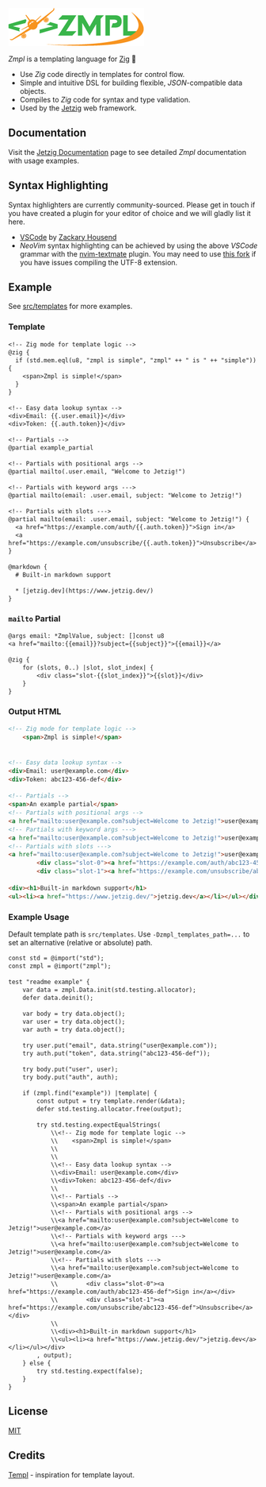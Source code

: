 ![Zmpl logo](public/zmpl.png)

_Zmpl_ is a templating language for [Zig](https://ziglang.org/) :lizard:

* Use _Zig_ code directly in templates for control flow.
* Simple and intuitive DSL for building flexible, _JSON_-compatible data objects.
* Compiles to _Zig_ code for syntax and type validation.
* Used by the [Jetzig](https://github.com/bobf/jetzig) web framework.

## Documentation

Visit the [Jetzig Documentation](https://jetzig.dev/documentation.html) page to see detailed _Zmpl_ documentation with usage examples.

## Syntax Highlighting

Syntax highlighters are currently community-sourced. Please get in touch if you have created a plugin for your editor of choice and we will gladly list it here.

* [VSCode](https://github.com/z1fire/zmpl-syntax-highlighting-vscode) by [Zackary Housend](https://github.com/z1fire)
* _NeoVim_ syntax highlighting can be achieved by using the above _VSCode_ grammar with the [nvim-textmate](https://github.com/icedman/nvim-textmate) plugin. You may need to use [this fork](https://github.com/bobf/nvim-textmate) if you have issues compiling the UTF-8 extension.

## Example

See [src/templates](src/templates) for more examples.

### Template

```zig
<!-- Zig mode for template logic -->
@zig {
  if (std.mem.eql(u8, "zmpl is simple", "zmpl" ++ " is " ++ "simple")) {
    <span>Zmpl is simple!</span>
  }
}

<!-- Easy data lookup syntax -->
<div>Email: {{.user.email}}</div>
<div>Token: {{.auth.token}}</div>

<!-- Partials -->
@partial example_partial

<!-- Partials with positional args -->
@partial mailto(.user.email, "Welcome to Jetzig!")

<!-- Partials with keyword args --->
@partial mailto(email: .user.email, subject: "Welcome to Jetzig!")

<!-- Partials with slots --->
@partial mailto(email: .user.email, subject: "Welcome to Jetzig!") {
  <a href="https://example.com/auth/{{.auth.token}}">Sign in</a>
  <a href="https://example.com/unsubscribe/{{.auth.token}}">Unsubscribe</a>
}

@markdown {
  # Built-in markdown support

  * [jetzig.dev](https://www.jetzig.dev/)
}
```

### `mailto` Partial

```zig
@args email: *ZmplValue, subject: []const u8
<a href="mailto:{{email}}?subject={{subject}}">{{email}}</a>

@zig {
    for (slots, 0..) |slot, slot_index| {
        <div class="slot-{{slot_index}}">{{slot}}</div>
    }
}
```

### Output HTML

```html
<!-- Zig mode for template logic -->
    <span>Zmpl is simple!</span>


<!-- Easy data lookup syntax -->
<div>Email: user@example.com</div>
<div>Token: abc123-456-def</div>

<!-- Partials -->
<span>An example partial</span>
<!-- Partials with positional args -->
<a href="mailto:user@example.com?subject=Welcome to Jetzig!">user@example.com</a>
<!-- Partials with keyword args --->
<a href="mailto:user@example.com?subject=Welcome to Jetzig!">user@example.com</a>
<!-- Partials with slots --->
<a href="mailto:user@example.com?subject=Welcome to Jetzig!">user@example.com</a>
        <div class="slot-0"><a href="https://example.com/auth/abc123-456-def">Sign in</a></div>
        <div class="slot-1"><a href="https://example.com/unsubscribe/abc123-456-def">Unsubscribe</a></div>

<div><h1>Built-in markdown support</h1>
<ul><li><a href="https://www.jetzig.dev/">jetzig.dev</a></li></ul></div>
```

### Example Usage

Default template path is `src/templates`. Use `-Dzmpl_templates_path=...` to set an alternative (relative or absolute) path.

```zig
const std = @import("std");
const zmpl = @import("zmpl");

test "readme example" {
    var data = zmpl.Data.init(std.testing.allocator);
    defer data.deinit();

    var body = try data.object();
    var user = try data.object();
    var auth = try data.object();

    try user.put("email", data.string("user@example.com"));
    try auth.put("token", data.string("abc123-456-def"));

    try body.put("user", user);
    try body.put("auth", auth);

    if (zmpl.find("example")) |template| {
        const output = try template.render(&data);
        defer std.testing.allocator.free(output);

        try std.testing.expectEqualStrings(
            \\<!-- Zig mode for template logic -->
            \\    <span>Zmpl is simple!</span>
            \\
            \\
            \\<!-- Easy data lookup syntax -->
            \\<div>Email: user@example.com</div>
            \\<div>Token: abc123-456-def</div>
            \\
            \\<!-- Partials -->
            \\<span>An example partial</span>
            \\<!-- Partials with positional args -->
            \\<a href="mailto:user@example.com?subject=Welcome to Jetzig!">user@example.com</a>
            \\<!-- Partials with keyword args --->
            \\<a href="mailto:user@example.com?subject=Welcome to Jetzig!">user@example.com</a>
            \\<!-- Partials with slots --->
            \\<a href="mailto:user@example.com?subject=Welcome to Jetzig!">user@example.com</a>
            \\        <div class="slot-0"><a href="https://example.com/auth/abc123-456-def">Sign in</a></div>
            \\        <div class="slot-1"><a href="https://example.com/unsubscribe/abc123-456-def">Unsubscribe</a></div>
            \\
            \\<div><h1>Built-in markdown support</h1>
            \\<ul><li><a href="https://www.jetzig.dev/">jetzig.dev</a></li></ul></div>
        , output);
    } else {
        try std.testing.expect(false);
    }
}
```

## License

[MIT](LICENSE)

## Credits

[Templ](https://github.com/a-h/templ) - inspiration for template layout.
